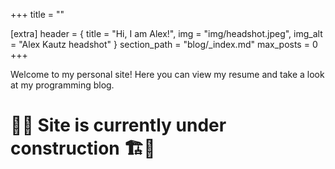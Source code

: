+++
title = ""

[extra]
header = { title = "Hi, I am Alex!", img = "img/headshot.jpeg", img_alt = "Alex Kautz headshot" }
section_path = "blog/_index.md"
max_posts = 0
+++

Welcome to my personal site! Here you can view my resume and take a look at my programming blog.

# 🚧👷 Site is currently under construction 🏗️🚧